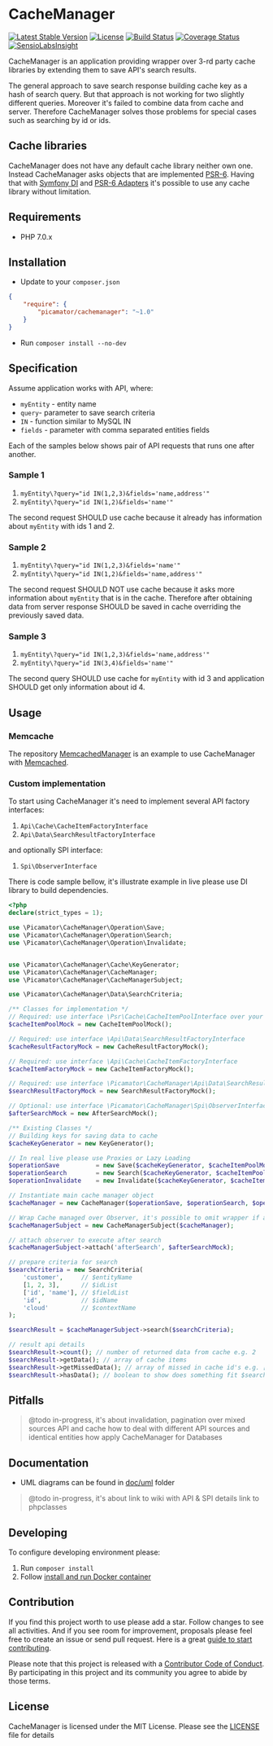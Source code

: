 CacheManager
============

[![Latest Stable Version](https://poser.pugx.org/picamator/cachemanager/v/stable.svg)](https://packagist.org/packages/picamator/cachemanager)
[![License](https://poser.pugx.org/picamator/cachemanager/license.svg)](https://packagist.org/packages/picamator/cachemanager)
[![Build Status](https://travis-ci.org/picamator/CacheManager.svg?branch=master)](https://travis-ci.org/picamator/CacheManager)
[![Coverage Status](https://img.shields.io/coveralls/picamator/CacheManager.svg)](https://coveralls.io/r/picamator/CacheManager?branch=master)
[![SensioLabsInsight](https://insight.sensiolabs.com/projects/8b533637-392d-4be8-8204-77ff22f460ca/mini.png)](https://insight.sensiolabs.com/projects/8b533637-392d-4be8-8204-77ff22f460ca)

CacheManager is an application providing wrapper over 3-rd party cache libraries by extending them to save API's search results.

The general approach to save search response building cache key as a hash of search query.
But that approach is not working for two slightly different queries. Moreover it's failed to combine data from cache and server. Therefore CacheManager solves those problems for special cases such as searching by id or ids.

Cache libraries
---------------
CacheManager does not have any default cache library neither own one. Instead CacheManager asks objects that are implemented [PSR-6](http://www.php-fig.org/psr/psr-6/). Having that with [Symfony DI](https://github.com/symfony/dependency-injection) and 
[PSR-6 Adapters](https://github.com/php-cache?utf8=%E2%9C%93&query=adapter) it's possible to use any cache library without limitation. 

Requirements
------------
* PHP 7.0.x

Installation
------------
* Update to your `composer.json`

```json
{
    "require": {
        "picamator/cachemanager": "~1.0"
    }
}
```

* Run `composer install --no-dev`

Specification
--------------
Assume application works with API, where:
* `myEntity` - entity name
* `query`- parameter to save search criteria
* `IN` - function similar to MySQL IN
* `fields` - parameter with comma separated entities fields

Each of the samples below shows pair of API requests that runs one after another. 

### Sample 1
1. `myEntity\?query="id IN(1,2,3)&fields='name,address'"`
2. `myEntity\?query="id IN(1,2)&fields='name'"`

The second request SHOULD use cache because it already has information about `myEntity` with ids 1 and 2.

### Sample 2
1. `myEntity\?query="id IN(1,2,3)&fields='name'"`
2. `myEntity\?query="id IN(1,2)&fields='name,address'"`

The second request SHOULD NOT use cache because it asks more information about `myEntity` that is in the cache.
Therefore after obtaining data from server response SHOULD be saved in cache overriding the previously saved data.

### Sample 3
1. `myEntity\?query="id IN(1,2,3)&fields='name,address'"`
2. `myEntity\?query="id IN(3,4)&fields='name'"`

The second query SHOULD use cache for `myEntity` with id 3 and application SHOULD get only information about id 4.

Usage
-----
### Memcache
The repository [MemcachedManager](https://github.com/picamator/MemcachedManager) is an example to use CacheManager with [Memcached](https://memcached.org/).

### Custom implementation
To start using CacheManager it's need to implement several API factory interfaces:
1. `Api\Cache\CacheItemFactoryInterface`
2. `Api\Data\SearchResultFactoryInterface`

and optionally SPI interface:
1. `Spi\ObserverInterface`

There is code sample bellow, it's illustrate example in live please use DI library to build dependencies.

```php
<?php
declare(strict_types = 1);

use \Picamator\CacheManager\Operation\Save;
use \Picamator\CacheManager\Operation\Search;
use \Picamator\CacheManager\Operation\Invalidate;


use \Picamator\CacheManager\Cache\KeyGenerator;
use \Picamator\CacheManager\CacheManager;
use \Picamator\CacheManager\CacheManagerSubject;

use \Picamator\CacheManager\Data\SearchCriteria;

/** Classes for implementation */
// Required: use interface \Psr\Cache\CacheItemPoolInterface over your cache library to fit PSR-6
$cacheItemPoolMock = new CacheItemPoolMock();

// Required: use interface \Api\Data\SearchResultFactoryInterface
$cacheResultFactoryMock = new CacheResultFactoryMock();

// Required: use interface \Api\Cache\CacheItemFactoryInterface
$cacheItemFactoryMock = new CacheItemFactoryMock();

// Required: use interface \Picamator\CacheManager\Api\Data\SearchResultFactoryInterface
$searchResultFactoryMock = new SearchResultFactoryMock();

// Optional: use interface \Picamator\CacheManager\Spi\ObserverInterface
$afterSearchMock = new AfterSearchMock();

/** Existing Classes */
// Building keys for saving data to cache
$cacheKeyGenerator = new KeyGenerator();

// In real live please use Proxies or Lazy Loading
$operationSave          = new Save($cacheKeyGenerator, $cacheItemPoolMock, $cacheItemFactoryMock);
$operationSearch        = new Search($cacheKeyGenerator, $cacheItemPoolMock, $searchResultFactoryMock);
$operationInvalidate    = new Invalidate($cacheKeyGenerator, $cacheItemPoolMock);

// Instantiate main cache manager object
$cacheManager = new CacheManager($operationSave, $operationSearch, $operationInvalidate);

// Wrap Cache managed over Observer, it's possible to omit wrapper if application does not need such kind extensibility
$cacheManagerSubject = new CacheManagerSubject($cacheManager);

// attach observer to execute after search
$cacheManagerSubject->attach('afterSearch', $afterSearchMock);

// prepare criteria for search
$searchCriteria = new SearchCriteria(
    'customer',     // $entityName
    [1, 2, 3],      // $idList
    ['id', 'name'], // $fieldList
    'id',           // $idName
    'cloud'         // $contextName
);

$searchResult = $cacheManagerSubject->search($searchCriteria);

// result api details
$searchResult->count(); // number of returned data from cache e.g. 2
$searchResult->getData(); // array of cache items
$searchResult->getMissedData(); // array of missed in cache id's e.g. [1]
$searchResult->hasData(); // boolean to show does something fit $searchCriteria in cache

```

Pitfalls
--------
> @todo in-progress, it's about
> invalidation, pagination over mixed sources API and cache
> how to deal with different API sources and identical entities
> how apply CacheManager for Databases

Documentation
-------------
* UML diagrams can be found in [doc/uml](doc/uml) folder

> @todo in-progress, it's about
> link to wiki with API & SPI details
> link to phpclasses

Developing
----------
To configure developing environment please:
1. Run `composer install` 
2. Follow [install and run Docker container](dev/docker/README.md)

Contribution
------------
If you find this project worth to use please add a star. Follow changes to see all activities.
And if you see room for improvement, proposals please feel free to create an issue or send pull request.
Here is a great [guide to start contributing](https://guides.github.com/activities/contributing-to-open-source/).

Please note that this project is released with a [Contributor Code of Conduct](http://contributor-covenant.org/version/1/4/).
By participating in this project and its community you agree to abide by those terms.

License
-------
CacheManager is licensed under the MIT License. Please see the [LICENSE](LICENSE.txt) file for details
